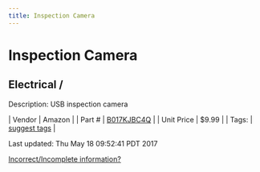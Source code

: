 ```yaml
---
title: Inspection Camera
---
```


# Inspection Camera
## Electrical / 
Description: 	USB inspection camera 

| Vendor | Amazon | 
| Part # | [B017KJBC4Q](http://www.amazon.com/dp/B017KJBC6O/ref=wl_it_dp_o_pC_nS_ttl?_encoding=UTF8&colid=2XT0GWNE6P95G&coliid=I22HQW092I6L7E&psc=1) | 
| Unit Price | $9.99 | 
| Tags: | [suggest tags](https://docs.google.com/forms/d/e/1FAIpQLSeWyY8v3RgOty-MyWmh9U0iivNYN_molChYyS-0U-o-kOAv_g/viewform) | 

Last updated: Thu May 18 09:52:41 PDT 2017

 [Incorrect/Incomplete information?](https://docs.google.com/forms/d/e/1FAIpQLSeWyY8v3RgOty-MyWmh9U0iivNYN_molChYyS-0U-o-kOAv_g/viewform)